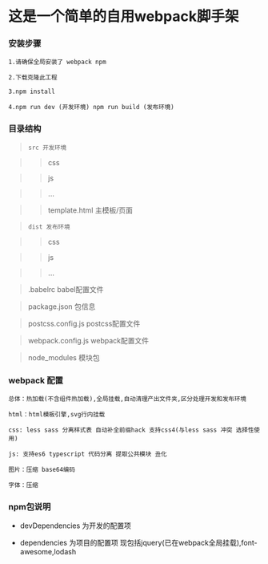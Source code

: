 # 这是一个简单的自用webpack脚手架

### 安装步骤

    1.请确保全局安装了 webpack npm

    2.下载克隆此工程

    3.npm install

    4.npm run dev (开发环境) npm run build (发布环境)

### 目录结构

> `src 开发环境`

>> css

>> js

>> ...

>> template.html 主模板/页面

> `dist 发布环境`

>> css

>> js

>> ...

> .babelrc babel配置文件

> package.json 包信息

> postcss.config.js postcss配置文件

> webpack.config.js webpack配置文件

> node_modules 模块包

### webpack 配置

    总体：热加载(不含组件热加载),全局挂载,自动清理产出文件夹,区分处理开发和发布环境

    html：html模板引擎,svg行内挂载

    css: less sass 分离样式表 自动补全前缀hack 支持css4(与less sass 冲突 选择性使用)

    js: 支持es6 typescript 代码分离 提取公共模块 丑化

    图片：压缩 base64编码

    字体：压缩

### npm包说明

* devDependencies 为开发的配置项

* dependencies 为项目的配置项 现包括jquery(已在webpack全局挂载),font-awesome,lodash

